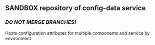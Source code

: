 ## SANDBOX repository of config-data service 

### *DO NOT MERGE BRANCHES!*


Hosts configuration attributes for multiple components and service by environment



